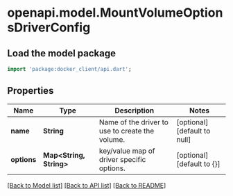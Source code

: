 # openapi.model.MountVolumeOptionsDriverConfig

## Load the model package
```dart
import 'package:docker_client/api.dart';
```

## Properties
Name | Type | Description | Notes
------------ | ------------- | ------------- | -------------
**name** | **String** | Name of the driver to use to create the volume. | [optional] [default to null]
**options** | **Map&lt;String, String&gt;** | key/value map of driver specific options. | [optional] [default to {}]

[[Back to Model list]](../README.md#documentation-for-models) [[Back to API list]](../README.md#documentation-for-api-endpoints) [[Back to README]](../README.md)



